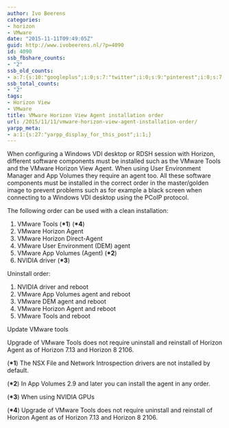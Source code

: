 ```yaml
---
author: Ivo Beerens
categories:
- horizon
- VMware
date: "2015-11-11T09:49:05Z"
guid: http://www.ivobeerens.nl/?p=4090
id: 4090
ssb_fbshare_counts:
- "2"
ssb_old_counts:
- a:7:{s:10:"googleplus";i:0;s:7:"twitter";i:0;s:9:"pinterest";i:0;s:7:"fbshare";i:2;s:8:"linkedin";i:0;s:6:"reddit";i:0;s:6:"tumblr";i:0;}
ssb_total_counts:
- "2"
tags:
- Horizon View
- VMware
title: VMware Horizon View Agent installation order
url: /2015/11/11/vmware-horizon-view-agent-installation-order/
yarpp_meta:
- a:1:{s:27:"yarpp_display_for_this_post";i:1;}
---
```


When configuring a Windows VDI desktop or RDSH session with Horizon, different software components must be installed such as the VMware Tools and the VMware Horizon View Agent. When using User Environment Manager and App Volumes they require an agent too. All these software components must be installed in the correct order in the master/golden image to prevent problems such as for example a black screen when connecting to a Windows VDI desktop using the PCoIP protocol.

The following order can be used with a clean installation:

1. VMware Tools (**\*1**) (**\*4**)
2. VMware Horizon Agent
3. VMware Horizon Direct-Agent
4. VMware User Environment (DEM) agent
5. VMware App Volumes (Agent) (**\*2**)
6. NVIDIA driver (**\*3**)

Uninstall order:

1. NVIDIA driver and reboot
2. VMware App Volumes agent and reboot
3. VMware DEM agent and reboot
4. VMware Horizon Agent and reboot
5. VMware Tools and reboot

Update VMware tools

Upgrade of VMware Tools does not require uninstall and reinstall of Horizon Agent as of Horizon 7.13 and Horizon 8 2106.

(**\*1**) The NSX File and Network Introspection drivers are not installed by default.

(**\*2**) In App Volumes 2.9 and later you can install the agent in any order.

(**\*3**) When using NVIDIA GPUs

(**\*4**) Upgrade of VMware Tools does not require uninstall and reinstall of Horizon Agent as of Horizon 7.13 and Horizon 8 2106.
